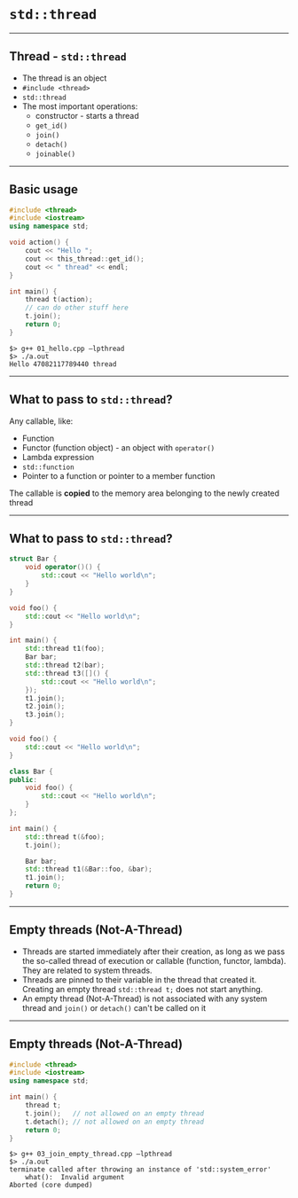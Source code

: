 <!-- .slide: data-background="#111111"-->
# `std::thread`

___

## Thread - `std::thread`

* <!-- .element: class="fragment fade-in" --> The thread is an object
* <!-- .element: class="fragment fade-in" --> <code>#include &lt;thread&gt;</code>
* <!-- .element: class="fragment fade-in" --> <code>std::thread</code>
* <!-- .element: class="fragment fade-in" --> The most important operations:
  * <!-- .element: class="fragment fade-in" --> constructor - starts a thread
  * <!-- .element: class="fragment fade-in" --> <code>get_id()</code>
  * <!-- .element: class="fragment fade-in" --> <code>join()</code>
  * <!-- .element: class="fragment fade-in" --> <code>detach()</code>
  * <!-- .element: class="fragment fade-in" --> <code>joinable()</code>

<!-- w polskiej wersji byly krotkie opisy tych funkcji (2-4 slowa), ale tutaj nazwy wg mnie mowia same za siebie -->
___

## Basic usage

```cpp
#include <thread>
#include <iostream>
using namespace std;

void action() {
    cout << "Hello ";
    cout << this_thread::get_id();
    cout << " thread" << endl;
}

int main() {
    thread t(action);
    // can do other stuff here
    t.join();
    return 0;
}
```

```output
$> g++ 01_hello.cpp –lpthread
$> ./a.out
Hello 47082117789440 thread
```
<!-- .element: class="fragment fade-in" -->

___

## What to pass to `std::thread`?

Any callable, like:
<!-- .element: class="fragment fade-in" -->

* <!-- .element: class="fragment fade-in" --> Function
* <!-- .element: class="fragment fade-in" --> Functor (function object) - an object with <code>operator()</code>
* <!-- .element: class="fragment fade-in" --> Lambda expression
* <!-- .element: class="fragment fade-in" --> <code>std::function</code>
* <!-- .element: class="fragment fade-in" --> Pointer to a function or pointer to a member function

The callable is <strong>copied</strong> to the memory area belonging to the newly created thread
<!-- .element: class="fragment fade-in" -->

___
<!-- .slide: style="font-size: 0.9em" -->

## What to pass to `std::thread`?

<div class="multicolumn">
<div class="col">

```cpp
struct Bar {
    void operator()() {
        std::cout << "Hello world\n";
    }
}

void foo() {
    std::cout << "Hello world\n";
}

int main() {
    std::thread t1(foo);
    Bar bar;
    std::thread t2(bar);
    std::thread t3([]() {
        std::cout << "Hello world\n";
    });
    t1.join();
    t2.join();
    t3.join();
}
```

</div>
<div class="col">

```cpp
void foo() {
    std::cout << "Hello world\n";
}

class Bar {
public:
    void foo() {
        std::cout << "Hello world\n";
    }
};

int main() {
    std::thread t(&foo);
    t.join();

    Bar bar;
    std::thread t1(&Bar::foo, &bar);
    t1.join();
    return 0;
}
```

</div>
</div>

___

## Empty threads (Not-A-Thread)

* <!-- .element: class="fragment fade-in" --> Threads are started immediately after their creation, as long as we pass the so-called thread of execution or callable (function, functor, lambda). They are related to system threads.
* <!-- .element: class="fragment fade-in" --> Threads are pinned to their variable in the thread that created it. Creating an empty thread <code>std::thread t;</code> does not start anything.
* <!-- .element: class="fragment fade-in" --> An empty thread (Not-A-Thread) is not associated with any system thread and <code>join()</code> or <code>detach()</code> can't be called on it

___

## Empty threads (Not-A-Thread)

```cpp
#include <thread>
#include <iostream>
using namespace std;

int main() {
    thread t;
    t.join();   // not allowed on an empty thread
    t.detach(); // not allowed on an empty thread
    return 0;
}
```

```output
$> g++ 03_join_empty_thread.cpp –lpthread
$> ./a.out
terminate called after throwing an instance of 'std::system_error'
    what():  Invalid argument
Aborted (core dumped)
```
<!-- .element: class="fragment fade-in" -->
